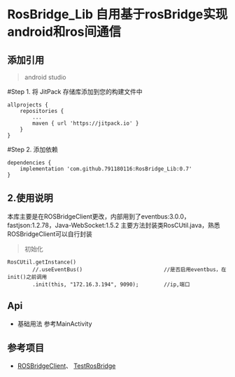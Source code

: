 # RosBridge_Lib 自用基于rosBridge实现android和ros间通信
## 添加引用
> android studio
 
#Step 1. 将 JitPack 存储库添加到您的构建文件中 
    
    allprojects {
        repositories {
            ...
            maven { url 'https://jitpack.io' }
        }
    }

#Step 2. 添加依赖

    dependencies {
        implementation 'com.github.791180116:RosBridge_Lib:0.7'
    }
    
## 2.使用说明

本库主要是在ROSBridgeClient更改，内部用到了eventbus:3.0.0，fastjson:1.2.78，Java-WebSocket:1.5.2
主要方法封装类RosCUtil.java，熟悉ROSBridgeClient可以自行封装

>初始化

    RosCUtil.getInstance()
            //.useEventBus()                          //是否启用eventbus，在init()之前调用
            .init(this, "172.16.3.194", 9090);        //ip,端口

## Api
- 基础用法
  参考MainActivity

## 参考项目 ##
* [ROSBridgeClient](https://github.com/djilk/ROSBridgeClient)、 [TestRosBridge](https://github.com/KEYD111/TestRosBridge) 

